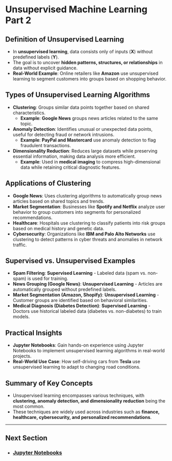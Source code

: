 # Unsupervised Machine Learning Part 2

## Definition of Unsupervised Learning
- In **unsupervised learning**, data consists only of inputs (**X**) without predefined labels (**Y**).
- The goal is to uncover **hidden patterns, structures, or relationships** in data without explicit guidance.
- **Real-World Example**: Online retailers like **Amazon** use unsupervised learning to segment customers into groups based on shopping behavior.

## Types of Unsupervised Learning Algorithms
- **Clustering**: Groups similar data points together based on shared characteristics.
  - **Example**: **Google News** groups news articles related to the same topic.
- **Anomaly Detection**: Identifies unusual or unexpected data points, useful for detecting fraud or network intrusions.
  - **Example**: **PayPal and Mastercard** use anomaly detection to flag fraudulent transactions.
- **Dimensionality Reduction**: Reduces large datasets while preserving essential information, making data analysis more efficient.
  - **Example**: Used in **medical imaging** to compress high-dimensional data while retaining critical diagnostic features.

## Applications of Clustering
- **Google News**: Uses clustering algorithms to automatically group news articles based on shared topics and trends.
- **Market Segmentation**: Businesses like **Spotify and Netflix** analyze user behavior to group customers into segments for personalized recommendations.
- **Healthcare**: Hospitals use clustering to classify patients into risk groups based on medical history and genetic data.
- **Cybersecurity**: Organizations like **IBM and Palo Alto Networks** use clustering to detect patterns in cyber threats and anomalies in network traffic.

## Supervised vs. Unsupervised Examples
- **Spam Filtering**: **Supervised Learning** - Labeled data (spam vs. non-spam) is used for training.
- **News Grouping (Google News)**: **Unsupervised Learning** - Articles are automatically grouped without predefined labels.
- **Market Segmentation (Amazon, Shopify)**: **Unsupervised Learning** - Customer groups are identified based on behavioral similarities.
- **Medical Diagnosis (Diabetes Detection)**: **Supervised Learning** - Doctors use historical labeled data (diabetes vs. non-diabetes) to train models.

## Practical Insights
- **Jupyter Notebooks**: Gain hands-on experience using Jupyter Notebooks to implement unsupervised learning algorithms in real-world projects.
- **Real-World Use Case**: How self-driving cars from **Tesla** use unsupervised learning to adapt to changing road conditions.

## Summary of Key Concepts
- Unsupervised learning encompasses various techniques, with **clustering, anomaly detection, and dimensionality reduction** being the most common.
- These techniques are widely used across industries such as **finance, healthcare, cybersecurity, and personalized recommendations**.

---
## Next Section
- ### [Jupyter Notebooks](Jupyter_Notebook.md)
